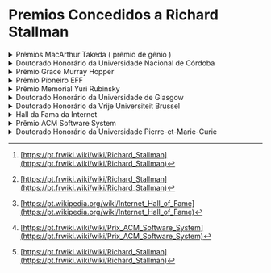 # Premios Concedidos a Richard Stallman

<details> 
    <summary markdown="span">
        Prêmios MacArthur Takeda ( prêmio de gênio )
    </summary>

- Fundação MacArthur
- 1990
- "Anualmente 20 a 30 americanos são reconhecidos por serem inteligentes, criativos, motivados e realizando um trabalho importante"

</details>
<details>
    <summary markdown="span">
        Doutorado Honorário da Universidade Nacional de Córdoba
    </summary>

- Córdoba, Argentina

</details>
<details>
    <summary markdown="span">
        Prêmio Grace Murray Hopper
    </summary>

- 1990
- Por seu trabalho inovador no desenvolvimento do editor extensível Emacs

</details>
<details>
    <summary markdown="span">
        Prêmio Pioneiro EFF
    </summary>

- Washington, Estados Unidos
- 1998
- "É uma distinção anual para pessoas que contribuíram significativamente para a capacitação de indivíduos por meio da TI"

</details>
<details>
    <summary markdown="span">
        Prêmio Memorial Yuri Rubinsky
    </summary>

- The Web Conference
- 1999
- De acordo com a fundação, é dado "a um indivíduo que contribuiu, através de uma vida inteira de esforços, para cuidar e alimentar a infraestrutura global de informação"

</details>
<details>
    <summary markdown="span">
        Doutorado Honorário da Universidade de Glasgow
    </summary>

- **Ano da entrega:** 2001[^note_ano]
- **Local da entrega:** Glasgow, Escócia

</details>
<details>
    <summary markdown="span">
        Doutorado Honorário da Vrije Universiteit Brussel
    </summary>

 - **Ano da entrega:** 2003[^note_ano]
 - **Local da entrega:** Bruxelas, Bélgica

</details>
<details>
    <summary markdown="span">
        Hall da Fama da Internet
    </summary>

- **Ano da entrega:** 2013[^note_fame]
- **Local da entrega:** Berlim, Alemanha
- **Motivo da premiação:** Foi homenageado como inovador devido a criação do Projeto GNU, a GPL e suas contribuições filosóficas na fundação do Movimento do Software Livre.

</details>
<details>
    <summary markdown="span">
        Prêmio ACM Software System
    </summary>

- **Ano da entrega:** 2015[^note_acm]
- **Motivo da premiação:** Prêmio concedido a uma instituição ou pessoa ou pessoas selecionadas para o desenvolvimento de software que influenciou no longo prazo, que resultou em contribuições conceituais, contribuições comerciais ou ambos. Stallman o recebeu pelo desenvolvimento do GNU Compiler Collection, abreviado como GCC.

</details>
<details>
    <summary markdown="span">
        Doutorado Honorário da Universidade Pierre-et-Marie-Curie
    </summary>

- **Ano da entrega:** 2016[^note_ano]
- **Local da entrega:** Quartier Latin, Paris, França
</details>

[^note_ano]: [https://pt.frwiki.wiki/wiki/Richard_Stallman](https://pt.frwiki.wiki/wiki/Richard_Stallman)
[^note_fame]: [https://pt.wikipedia.org/wiki/Internet_Hall_of_Fame](https://pt.wikipedia.org/wiki/Internet_Hall_of_Fame)
[^note_acm]: [https://pt.frwiki.wiki/wiki/Prix_ACM_Software_System](https://pt.frwiki.wiki/wiki/Prix_ACM_Software_System)
